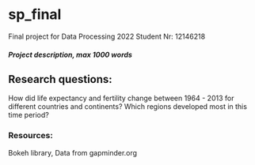 # sp_final
Final project for Data Processing 2022
Student Nr: 12146218

##### Project description, max 1000 words

## Research questions:
How did life expectancy and fertility change between 1964 - 2013 for different countries and continents?
	Which regions developed most in this time period?

### Resources:
Bokeh library,
Data from gapminder.org
